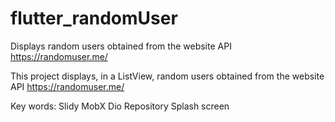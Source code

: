 # flutter_randomUser
Displays random users obtained from the website API https://randomuser.me/


This project displays, in a ListView, random users obtained from the website API https://randomuser.me/

Key words:
Slidy
MobX
Dio
Repository
Splash screen
